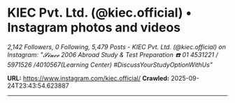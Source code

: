 # KIEC Pvt. Ltd. (@kiec.official) • Instagram photos and videos

*2,142 Followers, 0 Following, 5,479 Posts - KIEC Pvt. Ltd. (@kiec.official) on Instagram: "𝓢𝓲𝓷𝓬𝓮 2006
Abroad Study & Test Preparation
☎️ 01 4531221 / 5971526 /4010567(Learning Center)
#DiscussYourStudyOptionWithUs"*

**URL:** https://www.instagram.com/kiec.official/
**Crawled:** 2025-09-24T23:43:54.623887

---

